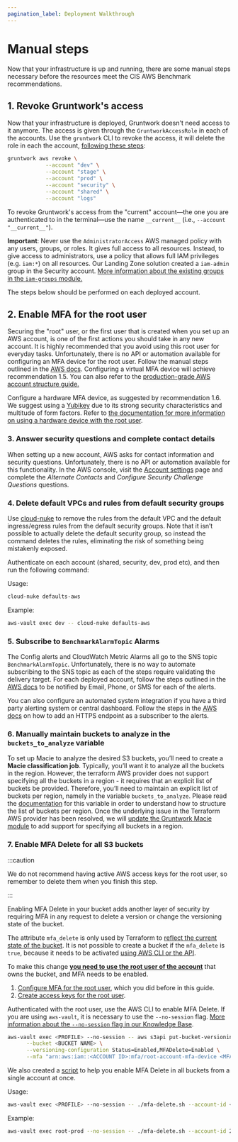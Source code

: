 ```yaml
---
pagination_label: Deployment Walkthrough
---
```


# Manual steps

Now that your infrastructure is up and running, there are some manual steps necessary before the resources meet the CIS AWS Benchmark recommendations.

## 1. Revoke Gruntwork's access

Now that your infrastructure is deployed, Gruntwork doesn't need access to it anymore. The access is given through the `GruntworkAccessRole` in each of the accounts. Use the `gruntwork` CLI to revoke the access, it will delete the role in each the account, [following these steps](https://github.com/gruntwork-io/gruntwork#revoking-access-to-aws):

```bash
gruntwork aws revoke \
            --account "dev" \
            --account "stage" \
            --account "prod" \
            --account "security" \
            --account "shared" \
            --account "logs"
```

To revoke Gruntwork's access from the "current" account—the one you are authenticated to in the terminal—use the name
`__current__` (i.e., `--account "__current__"`).


**Important**: Never use the `AdministratorAccess` AWS managed policy with any users, groups, or roles. It gives full access to all resources. Instead, to give access to administrators, use a policy that allows full IAM privileges (e.g. `iam:*`) on all resources. Our Landing Zone solution created a `iam-admin` group in the Security account. [More information about the existing groups in the `iam-groups` module.](https://github.com/gruntwork-io/terraform-aws-security/tree/main/modules/iam-groups)

The steps below should be performed on each deployed account.

## 2. Enable MFA for the root user

Securing the "root" user, or the first user that is created when you set up an AWS account, is one of the
first actions you should take in any new account. It is highly recommended that you avoid using this root user for everyday tasks. Unfortunately, there is no API or automation available for configuring an MFA device for the
root user. Follow the manual steps outlined in the
[AWS docs](https://docs.aws.amazon.com/IAM/latest/UserGuide/id_root-user.html#id_root-user_manage_mfa). Configuring a virtual MFA device will achieve recommendation 1.5. You can also refer to the [production-grade AWS account structure guide.](https://gruntwork.io/guides/foundations/how-to-configure-production-grade-aws-account-structure/)

Configure a hardware MFA device, as suggested by recommendation 1.6. We suggest using a
[Yubikey](https://www.yubico.com/) due to its strong security characteristics and multitude of form
factors. Refer to
[the documentation for more information on using a hardware device with the root user](https://docs.aws.amazon.com/IAM/latest/UserGuide/id_credentials_mfa_enable_physical.html#enable-hw-mfa-for-root).

### 3. Answer security questions and complete contact details

When setting up a new account, AWS asks for contact information and security questions. Unfortunately, there is no API or automation available for this functionality. In the AWS console, visit the [Account settings](https://console.aws.amazon.com/billing/home?#/account) page and complete the _Alternate Contacts_ and _Configure Security Challenge Questions_ questions.


### 4. Delete default VPCs and rules from default security groups

Use [cloud-nuke](https://github.com/gruntwork-io/cloud-nuke) to remove the rules from the default VPC and the default ingress/egress rules from the default security groups. Note that it isn’t possible to actually delete the default security group, so instead the command deletes the rules, eliminating the risk of something being mistakenly exposed.

Authenticate on each account (shared, security, dev, prod etc), and then run the following command:

Usage:
```bash
cloud-nuke defaults-aws
```

Example:
```bash
aws-vault exec dev -- cloud-nuke defaults-aws
```

### 5. Subscribe to `BenchmarkAlarmTopic` Alarms

The Config alerts and CloudWatch Metric Alarms all go to the SNS topic `BenchmarkAlarmTopic`. Unfortunately, there is no way to automate
subscribing to the SNS topic as each of the steps require validating the delivery target. For each deployed account, follow the steps outlined in
the [AWS docs](https://docs.aws.amazon.com/sns/latest/dg/sns-user-notifications.html) to be notified by Email, Phone,
or SMS for each of the alerts.

You can also configure an automated system integration if you have a third party alerting system or central dashboard.
Follow the steps in the [AWS
docs](https://docs.aws.amazon.com/sns/latest/dg/sns-http-https-endpoint-as-subscriber.html) on how to add an HTTPS endpoint as a subscriber to the alerts.

### 6. Manually maintain buckets to analyze in the `buckets_to_analyze` variable

To set up Macie to analyze the desired S3 buckets, you’ll need to create a **Macie classification job**. Typically,
you’ll want it to analyze all the buckets in the region. However, the terraform AWS provider does not support specifying
all the buckets in a region - it requires that an explicit list of buckets be provided. Therefore, you’ll
need to maintain an explicit list of buckets per region, namely in the variable `buckets_to_analyze`. Please read the
[documentation](https://github.com/gruntwork-io/terraform-aws-cis-service-catalog/blob/master/modules/security/macie/variables.tf#L21-L30)
for this variable in order to understand how to structure the list of buckets per region. Once the underlying issue in the
Terraform AWS provider has been resolved, we will
[update the Gruntwork Macie module](https://github.com/gruntwork-io/terraform-aws-cis-service-catalog/issues/204)
to add support for specifying all buckets in a region.


### 7. Enable MFA Delete for all S3 buckets

:::caution

We do not recommend having active AWS access keys for the root user, so remember to delete them when you finish this step.

:::

Enabling MFA Delete in your bucket adds another layer of security by requiring MFA in any request to delete a version or change the versioning state of the bucket.

The attribute `mfa_delete` is only used by Terraform to [reflect the current state of the bucket](https://registry.terraform.io/providers/hashicorp/aws/latest/docs/resources/s3_bucket#mfa_delete). It is not possible to create a bucket if the `mfa_delete` is `true`, because it needs to be activated [using AWS CLI or the API](https://docs.aws.amazon.com/AmazonS3/latest/userguide/MultiFactorAuthenticationDelete.html).

To make this change [**you need to use the root user of the account**](https://docs.aws.amazon.com/general/latest/gr/root-vs-iam.html#aws_tasks-that-require-root) that owns the bucket, and MFA needs to be enabled.

1. [Configure MFA for the root user](https://docs.aws.amazon.com/IAM/latest/UserGuide/id_root-user.html#id_root-user_manage_mfa), which you did before in this guide.
2. [Create access keys for the root user](https://docs.aws.amazon.com/IAM/latest/UserGuide/id_root-user.html#id_root-user_manage_add-key).

Authenticated with the root user, use the AWS CLI to enable MFA Delete. If you are using `aws-vault`, it is necessary to use the `--no-session` flag. [More information about the `--no-session` flag in our Knowledge Base](https://github.com/gruntwork-io/knowledge-base/discussions/647).

```bash
aws-vault exec <PROFILE> --no-session -- aws s3api put-bucket-versioning --region <REGION> \
      --bucket <BUCKET NAME> \
      --versioning-configuration Status=Enabled,MFADelete=Enabled \
      --mfa "arn:aws:iam::<ACCOUNT ID>:mfa/root-account-mfa-device <MFA CODE>"
```

We also created a [script](https://github.com/gruntwork-io/terraform-aws-security/tree/main/modules/private-s3-bucket#how-do-you-enable-mfa-delete) to help you enable MFA Delete in all buckets from a single account at once.

Usage:

 ```bash
 aws-vault exec <PROFILE> --no-session -- ./mfa-delete.sh --account-id <ACCOUNT ID>
 ```

Example:

 ```bash
 aws-vault exec root-prod --no-session -- ./mfa-delete.sh --account-id 226486542153
 ```
